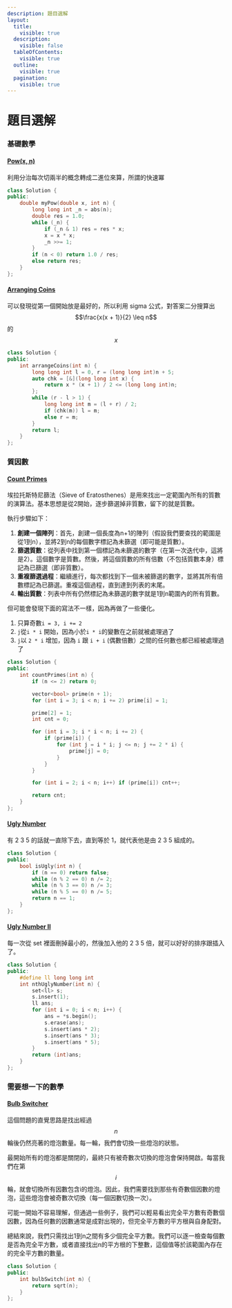 ```yaml
---
description: 題目選解
layout:
  title:
    visible: true
  description:
    visible: false
  tableOfContents:
    visible: true
  outline:
    visible: true
  pagination:
    visible: true
---
```


# 題目選解

### 基礎數學

#### [Pow(x, n)](https://leetcode.com/problems/powx-n/)

利用分治每次切兩半的概念轉成二進位來算，所謂的快速冪

```cpp
class Solution {
public:
    double myPow(double x, int n) {
        long long int _n = abs(n);
        double res = 1.0;
        while (_n) {
            if (_n & 1) res = res * x;
            x = x * x;
            _n >>= 1;
        }
        if (n < 0) return 1.0 / res;
        else return res;
    }
};
```

#### [Arranging Coins](https://leetcode.com/problems/arranging-coins/)

可以發現從第一個開始放是最好的，所以利用 sigma 公式，對答案二分搜算出 $$\frac{x(x + 1)}{2} \leq n$$ 的 $$x$$

```cpp
class Solution {
public:
    int arrangeCoins(int n) {
        long long int l = 0, r = (long long int)n + 5;
        auto chk = [&](long long int x) {
            return x * (x + 1) / 2 <= (long long int)n;
        };
        while (r - l > 1) {
            long long int m = (l + r) / 2;
            if (chk(m)) l = m;
            else r = m;
        }
        return l;
    }
};
```

### 質因數

#### [Count Primes](https://leetcode.com/problems/count-primes/)

埃拉托斯特尼篩法（Sieve of Eratosthenes）是用來找出一定範圍內所有的質數的演算法。基本思想是從2開始，逐步篩選掉非質數，留下的就是質數。

執行步驟如下：

1. **創建一個陣列**：首先，創建一個長度為n+1的陣列（假設我們要查找的範圍是從1到n），並將2到n的每個數字標記為未篩選（即可能是質數）。
2. **篩選質數**：從列表中找到第一個標記為未篩選的數字（在第一次迭代中，這將是2）。這個數字是質數。然後，將這個質數的所有倍數（不包括質數本身）標記為已篩選（即非質數）。
3. **重複篩選過程**：繼續進行，每次都找到下一個未被篩選的數字，並將其所有倍數標記為已篩選。重複這個過程，直到達到列表的末尾。
4. **輸出質數**：列表中所有仍然標記為未篩選的數字就是1到n範圍內的所有質數。

但可能會發現下面的寫法不一樣，因為再做了一些優化。

1. 只算奇數`i = 3, i += 2`
2. `j`從`i * i` 開始，因為小於`i * i`的變數在之前就被處理過了
3. `j`以 `2 * i` 增加，因為 `i` 跟 `i + i` (偶數倍數）之間的任何數也都已經被處理過了

```cpp
class Solution {
public:
    int countPrimes(int n) {
        if (n <= 2) return 0; 

        vector<bool> prime(n + 1);
        for (int i = 3; i < n; i += 2) prime[i] = 1;

        prime[2] = 1;
        int cnt = 0;

        for (int i = 3; i * i < n; i += 2) {
            if (prime[i]) {
                for (int j = i * i; j <= n; j += 2 * i) {
                    prime[j] = 0;
                }
            }
        }

        for (int i = 2; i < n; i++) if (prime[i]) cnt++;

        return cnt;
    }
};
```

#### [Ugly Number](https://leetcode.com/problems/ugly-number/)

有 2 3 5 的話就一直除下去，直到等於 1，就代表他是由 2 3 5 組成的。

```cpp
class Solution {
public:
    bool isUgly(int n) {
        if (n == 0) return false;
        while (n % 2 == 0) n /= 2;
        while (n % 3 == 0) n /= 3;
        while (n % 5 == 0) n /= 5;
        return n == 1;
    }
};
```

#### [Ugly Number II](https://leetcode.com/problems/ugly-number-ii/)

每一次從  set 裡面刪掉最小的，然後加入他的 2 3 5 倍，就可以好好的排序跟插入了。

```cpp
class Solution {
public:
    #define ll long long int
    int nthUglyNumber(int n) {
        set<ll> s;
        s.insert(1);
        ll ans;
        for (int i = 0; i < n; i++) {
            ans = *s.begin();
            s.erase(ans);
            s.insert(ans * 2);
            s.insert(ans * 3);
            s.insert(ans * 5);
        }
        return (int)ans;
    }
};
```

### 需要想一下的數學

#### [Bulb Switcher](https://leetcode.com/problems/bulb-switcher/description/)

這個問題的直覺思路是找出經過 $$n$$ 輪後仍然亮著的燈泡數量。每一輪，我們會切換一些燈泡的狀態。

最開始所有的燈泡都是關閉的，最終只有被奇數次切換的燈泡會保持開啟。每當我們在第 $$i$$輪，就會切換所有因數包含i的燈泡。因此，我們需要找到那些有奇數個因數的燈泡，這些燈泡會被奇數次切換（每一個因數切換一次）。

可能一開始不容易理解，但通過一些例子，我們可以輕易看出完全平方數有奇數個因數，因為任何數的因數通常是成對出現的，但完全平方數的平方根與自身配對。

總結來說，我們只需找出1到n之間有多少個完全平方數。我們可以逐一檢查每個數是否為完全平方數，或者直接找出n的平方根的下整數，這個值等於該範圍內存在的完全平方數的數量。

```cpp
class Solution {
public:
    int bulbSwitch(int n) {
        return sqrt(n);
    }
};
```
